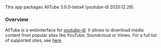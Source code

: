 This app packages AllTube <upstream>3.0.0-beta4 (youtube-dl 2020.12.26)</upstream>.

### Overview

AllTube is a webinterface for [youtube-dl](https://ytdl-org.github.io/youtube-dl/).
It allows to download media content from popular sites like YouTube, Soundcloud or Vimeo. For a full list of supported sites, see [here](https://ytdl-org.github.io/youtube-dl/supportedsites.html)
